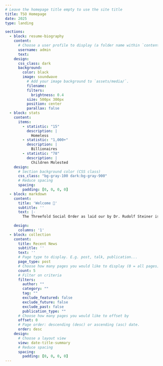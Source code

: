 ```yaml
---
# Leave the homepage title empty to use the site title
title: TSO Homepage
date: 2025  
type: landing

sections:
  - block: resume-biography
    content:
      # Choose a user profile to display (a folder name within `content/authors/`)
      username: admin
      text:
    design:
      css_class: dark
      background:
        color: black
        image: soundwave
          # Add your image background to `assets/media/`.
          filename: 
          filters:
            brightness: 0.4
          size: 500px 300px
          position: center
          parallax: false
  - block: stats
    content:
      items:
        - statistic: "15"
          description: |
            Homeless
        - statistic: "1,000+"
          description: |
            Billionaires
        - statistic: "78"
          description: |
            Children Molested 
    design:
      # Section background color (CSS class)
      css_class: "bg-gray-100 dark:bg-gray-900"
      # Reduce spacing
      spacing:
        padding: [0, 0, 0, 0]
  - block: markdown
    content:
      title: 'Welcome 👋'
      subtitle: ''
      text: |-
        The Threefold Social Order as laid our by Dr. Rudolf Steiner is a progressive Social, Poltical and Economic framework that further develops the nascent threefold structuring seen in countries like the United States and France. This podcast will explore the esoteric basis for these systems and ask questions about what it means to be a human being living amongst other human beings. We'll have some fun along the way, and if smiled upon by providence, answer a few metaphysical questions to boot.
       
    design:
      columns: '1'
  - block: collection
    content:
      title: Recent News
      subtitle: ''
      text: ''
      # Page type to display. E.g. post, talk, publication...
      page_type: post
      # Choose how many pages you would like to display (0 = all pages)
      count: 5
      # Filter on criteria
      filters:
        author: ""
        category: ""
        tag: ""
        exclude_featured: false
        exclude_future: false
        exclude_past: false
        publication_type: ""
      # Choose how many pages you would like to offset by
      offset: 0
      # Page order: descending (desc) or ascending (asc) date.
      order: desc
    design:
      # Choose a layout view
      view: date-title-summary
      # Reduce spacing
      spacing:
        padding: [0, 0, 0, 0]
---
```

